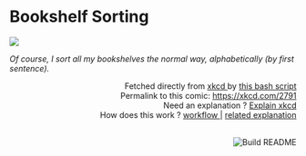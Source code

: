 # <b>Bookshelf Sorting</b>

[![](https://imgs.xkcd.com/comics/bookshelf_sorting.png)](https://xkcd.com/2791)

<i>Of course, I sort all my bookshelves the normal way, alphabetically (by first sentence).</i>

<div align="right">
  Fetched directly from
  <a href="https://xkcd.com">
    xkcd
  </a>
  by
  <a href="https://github.com/Vanille-N/Vanille-N/blob/master/fetch">
    this bash script
  </a>
</div>
<div align="right">
  Permalink to this comic:
  <a href="https://xkcd.com/2791">
    https://xkcd.com/2791
  </a>
</div>
<div align="right">
  Need an explanation ?
  <a href="https://www.explainxkcd.com/wiki/index.php/2791">
    Explain xkcd
  </a>
</div>
<div align="right">
  How does this work ?
  <a href="https://github.com/Vanille-N/Vanille-N/blob/master/.github/workflows/build.yml">
    workflow
  </a>
  |
  <a href="https://simonwillison.net/2020/Jul/10/self-updating-profile-readme/">
    related explanation
  </a>
</div><br>

<a href="https://github.com/Vanille-N/Vanille-N/actions"><img src="https://github.com/Vanille-N/Vanille-N/workflows/Build%20README/badge.svg" align="right" alt="Build README"></a>
